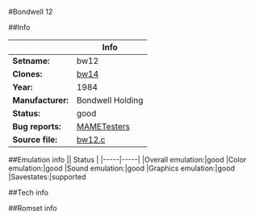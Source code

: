 #Bondwell 12

##Info

||Info|
|-----|-----|
|**Setname:**|bw12
|**Clones:**|[bw14](bw14.md)
|**Year:**|1984
|**Manufacturer:**|Bondwell Holding
|**Status:**|good
|**Bug reports:**|[MAMETesters](http://mametesters.org/view_all_set.php?type=1&temporary=y&search=bw12.c)
|**Source file:**|[bw12.c](https://github.com/mamedev/mame/blob/master/src/mess/drivers/bw12.c)

##Emulation info
|| Status |
|-----|-----|
|Overall emulation:|good
|Color emulation:|good
|Sound emulation:|good
|Graphics emulation:|good
|Savestates:|supported

##Tech info

##Romset info

<!--- START OF EDITED COMMENT DO NOT TOUCH TEXT ABOVE-->
